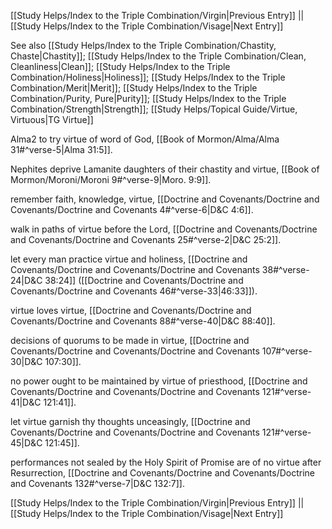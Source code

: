 [[Study Helps/Index to the Triple Combination/Virgin|Previous Entry]]  ||  [[Study Helps/Index to the Triple Combination/Visage|Next Entry]]

 See also [[Study Helps/Index to the Triple Combination/Chastity, Chaste|Chastity]]; [[Study Helps/Index to the Triple Combination/Clean, Cleanliness|Clean]]; [[Study Helps/Index to the Triple Combination/Holiness|Holiness]]; [[Study Helps/Index to the Triple Combination/Merit|Merit]]; [[Study Helps/Index to the Triple Combination/Purity, Pure|Purity]]; [[Study Helps/Index to the Triple Combination/Strength|Strength]]; [[Study Helps/Topical Guide/Virtue, Virtuous|TG Virtue]]

 Alma2 to try virtue of word of God, [[Book of Mormon/Alma/Alma 31#^verse-5|Alma 31:5]].

 Nephites deprive Lamanite daughters of their chastity and virtue, [[Book of Mormon/Moroni/Moroni 9#^verse-9|Moro. 9:9]].

 remember faith, knowledge, virtue, [[Doctrine and Covenants/Doctrine and Covenants/Doctrine and Covenants 4#^verse-6|D&C 4:6]].

 walk in paths of virtue before the Lord, [[Doctrine and Covenants/Doctrine and Covenants/Doctrine and Covenants 25#^verse-2|D&C 25:2]].

 let every man practice virtue and holiness, [[Doctrine and Covenants/Doctrine and Covenants/Doctrine and Covenants 38#^verse-24|D&C 38:24]] ([[Doctrine and Covenants/Doctrine and Covenants/Doctrine and Covenants 46#^verse-33|46:33]]).

 virtue loves virtue, [[Doctrine and Covenants/Doctrine and Covenants/Doctrine and Covenants 88#^verse-40|D&C 88:40]].

 decisions of quorums to be made in virtue, [[Doctrine and Covenants/Doctrine and Covenants/Doctrine and Covenants 107#^verse-30|D&C 107:30]].

 no power ought to be maintained by virtue of priesthood, [[Doctrine and Covenants/Doctrine and Covenants/Doctrine and Covenants 121#^verse-41|D&C 121:41]].

 let virtue garnish thy thoughts unceasingly, [[Doctrine and Covenants/Doctrine and Covenants/Doctrine and Covenants 121#^verse-45|D&C 121:45]].

 performances not sealed by the Holy Spirit of Promise are of no virtue after Resurrection, [[Doctrine and Covenants/Doctrine and Covenants/Doctrine and Covenants 132#^verse-7|D&C 132:7]].

[[Study Helps/Index to the Triple Combination/Virgin|Previous Entry]]  ||  [[Study Helps/Index to the Triple Combination/Visage|Next Entry]]